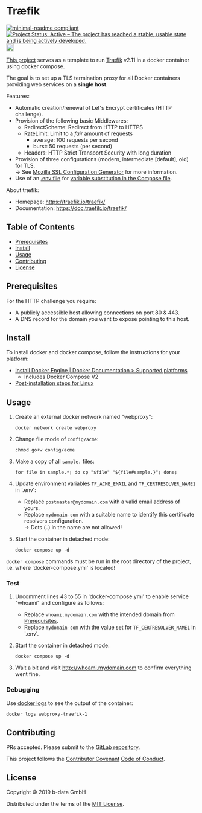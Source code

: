# Træfik

<!-- markdownlint-disable line-length -->
[![minimal-readme compliant](https://img.shields.io/badge/readme%20style-minimal-brightgreen.svg)](https://github.com/RichardLitt/standard-readme/blob/master/example-readmes/minimal-readme.md) [![Project Status: Active – The project has reached a stable, usable state and is being actively developed.](https://www.repostatus.org/badges/latest/active.svg)](https://www.repostatus.org/#active) <a href="https://liberapay.com/benz0li/donate"><img src="https://liberapay.com/assets/widgets/donate.svg" alt="Donate using Liberapay" height="20"></a>
<!-- markdownlint-enable line-length -->

[This project](https://gitlab.com/b-data/docker/deployments/traefik) serves as
a template to run [Træfik](https://hub.docker.com/_/traefik) v2.11 in a docker
container using docker compose.

The goal is to set up a TLS termination proxy for all Docker containers
providing web services on a **single host**.

Features:

* Automatic creation/renewal of Let's Encrypt certificates (HTTP challenge).
* Provision of the following basic Middlewares:
  * RedirectScheme: Redirect from HTTP to HTTPS
  * RateLimit: Limit to a _fair_ amount of requests
    * average: 100 requests per second
    * burst: 50 requests (per second)
  * Headers: HTTP Strict Transport Security with long duration
* Provision of three configurations (modern, intermediate [default], old) for
  TLS.  
  → See [Mozilla SSL Configuration Generator](https://ssl-config.mozilla.org)
  for more information.
* Use of an [.env file](https://docs.docker.com/compose/env-file/) for
  [variable substitution in the Compose file](https://docs.docker.com/compose/compose-file/#variable-substitution).

About træfik:

* Homepage: <https://traefik.io/traefik/>
* Documentation: <https://doc.traefik.io/traefik/>

## Table of Contents

* [Prerequisites](#prerequisites)
* [Install](#install)
* [Usage](#usage)
* [Contributing](#contributing)
* [License](#license)

## Prerequisites

For the HTTP challenge you require:

* A publicly accessible host allowing connections on port 80 & 443.
* A DNS record for the domain you want to expose pointing to this host.

## Install

To install docker and docker compose, follow the instructions for your platform:

* [Install Docker Engine | Docker Documentation > Supported platforms](https://docs.docker.com/engine/install/#supported-platforms)
  * Includes Docker Compose V2
* [Post-installation steps for Linux](https://docs.docker.com/engine/install/linux-postinstall/)

## Usage

1. Create an external docker network named "webproxy":  

       docker network create webproxy

1. Change file mode of `config/acme`:

       chmod go+w config/acme

1. Make a copy of all `sample.` files:  

       for file in sample.*; do cp "$file" "${file#sample.}"; done;

1. Update environment variables `TF_ACME_EMAIL` and `TF_CERTRESOLVER_NAME1` in
   '.env':
    * Replace `postmaster@mydomain.com` with a valid email address of yours.
    * Replace `mydomain-com` with a suitable name to identify this certificate
      resolvers configuration.  
      → Dots (`.`) in the name are not allowed!
1. Start the container in detached mode:  

       docker compose up -d

`docker compose` commands must be run in the root directory of the project, i.e.
where 'docker-compose.yml' is located!

### Test

1. Uncomment lines 43 to 55 in 'docker-compose.yml' to enable service "whoami"
   and configure as follows:
    * Replace `whoami.mydomain.com` with the intended domain from
      [Prerequisites](#prerequisites).
    * Replace `mydomain-com` with the value set for `TF_CERTRESOLVER_NAME1` in
      '.env'.
2. Start the container in detached mode:  

       docker compose up -d

3. Wait a bit and visit <http://whoami.mydomain.com> to confirm everything went
   fine.

### Debugging

Use [docker logs](https://docs.docker.com/engine/reference/commandline/logs/) to
see the output of the container:

    docker logs webproxy-traefik-1

## Contributing

PRs accepted. Please submit to the
[GitLab repository](https://gitlab.com/b-data/docker/deployments/traefik).

This project follows the
[Contributor Covenant](https://www.contributor-covenant.org)
[Code of Conduct](CODE_OF_CONDUCT.md).

## License

Copyright © 2019 b-data GmbH

Distributed under the terms of the [MIT License](LICENSE).
